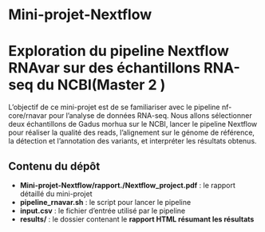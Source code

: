# Mini-projet-Nextflow
# Exploration du pipeline Nextflow RNAvar sur des échantillons RNA-seq du NCBI(Master 2 ) 
 L’objectif de ce mini-projet est de se familiariser avec le pipeline nf-core/rnavar
 pour l’analyse de données RNA-seq. Nous allons sélectionner deux échantillons de
 Gadus morhua sur le NCBI, lancer le pipeline Nextflow pour réaliser la qualité
 des reads, l’alignement sur le génome de référence, la détection et l’annotation des
 variants, et interpréter les résultats obtenus.
 ## Contenu du dépôt
- **Mini-projet-Nextflow/rapport./Nextflow_project.pdf** : le rapport détaillé du mini-projet  
- **pipeline_rnavar.sh** : le script pour lancer le pipeline  
- **input.csv** : le fichier d’entrée utilisé par le pipeline  
- **results/** : le dossier contenant le **rapport HTML résumant les résultats**
